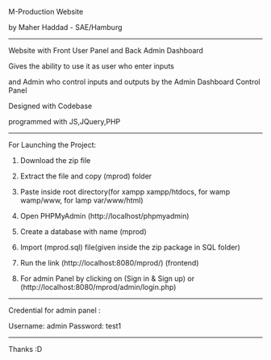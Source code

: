 M-Production Website

by Maher Haddad - SAE/Hamburg

---------------------------------------------------------

Website with Front User Panel and Back Admin Dashboard

Gives the ability to use it as user who enter inputs

and Admin who control inputs and outputs by the Admin Dashboard Control Panel
 
Designed with Codebase

programmed with JS,JQuery,PHP

---------------------------------------------------------------------------------------

For Launching the Project:

1. Download the zip file

2. Extract the file and copy (mprod) folder

3. Paste inside root directory(for xampp xampp/htdocs, for wamp wamp/www, for lamp var/www/html)

4. Open PHPMyAdmin (http://localhost/phpmyadmin)

5. Create a database with name (mprod)

6. Import (mprod.sql) file(given inside the zip package in SQL folder)

7. Run the link (http://localhost:8080/mprod/) (frontend)

8. For admin Panel by clicking on (Sign in & Sign up) or (http://localhost:8080/mprod/admin/login.php)


---------------------------------------------------------------------------------------

Credential for admin panel :

Username: admin
Password: test1

---------------------------------------------------------------------------------------

Thanks :D